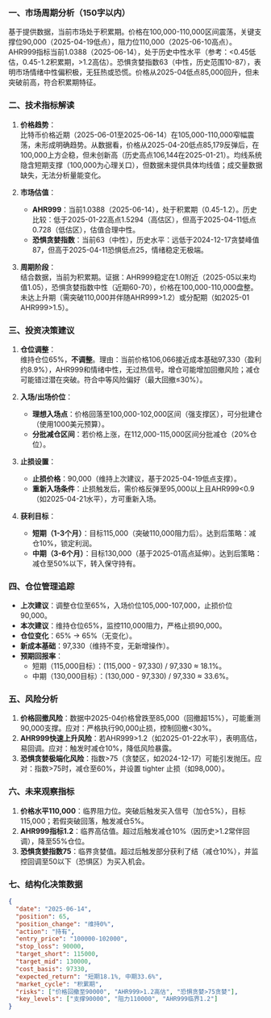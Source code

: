 ### 一、市场周期分析（150字以内）
基于提供数据，当前市场处于积累期。价格在100,000-110,000区间震荡，关键支撑位90,000（2025-04-19低点），阻力位110,000（2025-06-10高点）。AHR999指标当前1.0388（2025-06-14），处于历史中性水平（参考：<0.45低估，0.45-1.2积累期，>1.2高估）。恐惧贪婪指数63（中性，历史范围10-87），表明市场情绪中性偏积极，无狂热或恐慌。价格从2025-04低点85,000回升，但未突破前高，符合积累期特征。

### 二、技术指标解读
1. **价格趋势**：  
   比特币价格近期（2025-06-01至2025-06-14）在105,000-110,000窄幅震荡，未形成明确趋势。从数据看，价格从2025-04-20低点85,179反弹后，在100,000上方企稳，但未创新高（历史高点106,144在2025-01-21）。均线系统隐含短期支撑（100,000为心理关口），但数据未提供具体均线值；成交量数据缺失，无法分析量能变化。

2. **市场估值**：  
   - **AHR999**：当前1.0388（2025-06-14），处于积累期（0.45-1.2）。历史比较：低于2025-01-22高点1.5294（高估区），但高于2025-04-11低点0.728（低估区），估值合理中性。  
   - **恐惧贪婪指数**：当前63（中性），历史水平：远低于2024-12-17贪婪峰值87，但高于2025-04-11恐惧低点25，情绪稳定无极端。

3. **周期阶段**：  
   结合数据，当前为积累期。证据：AHR999稳定在1.0附近（2025-05以来均值1.05），恐惧贪婪指数中性（近期60-70），价格在100,000-110,000盘整。未达上升期（需突破110,000并伴随AHR999>1.2）或分配期（如2025-01 AHR999>1.5）。

### 三、投资决策建议
1. **仓位调整**：  
   维持仓位65%，**不调整**。理由：当前价格106,066接近成本基础97,330（盈利约8.9%），AHR999和情绪中性，无过热信号。增仓可能增加回撤风险；减仓可能错过潜在突破。符合中等风险偏好（最大回撤≤30%）。

2. **入场/出场价位**：  
   - **理想入场点**：价格回落至100,000-102,000区间（强支撑区），可分批建仓（使用1000美元预算）。  
   - **分批减仓区间**：若价格上涨，在112,000-115,000区间分批减仓（20%仓位）。

3. **止损设置**：  
   - **止损价格**：90,000（维持上次建议，基于2025-04-19低点支撑）。  
   - **重新入场条件**：止损触发后，需价格反弹至95,000以上且AHR999<0.9（如2025-04-21水平），方可重新入场。

4. **获利目标**：  
   - **短期（1-3个月）**：目标115,000（突破110,000阻力后）。达到后策略：减仓10%，锁定利润。  
   - **中期（3-6个月）**：目标130,000（基于2025-01高点延伸）。达到后策略：减仓至50%以下，转入保守持有。

### 四、仓位管理追踪
- **上次建议**：调整仓位至65%，入场价位105,000-107,000，止损价位90,000。  
- **本次建议**：维持仓位65%，监控110,000阻力，严格止损90,000。  
- **仓位变化**：65% → 65%（无变化）。  
- **新成本基础**：97,330（维持不变，无新增操作）。  
- **预期回报率**：  
  - 短期（115,000目标）：(115,000 - 97,330) / 97,330 ≈ 18.1%。  
  - 中期（130,000目标）：(130,000 - 97,330) / 97,330 ≈ 33.6%。

### 五、风险分析
1. **价格回撤风险**：数据中2025-04价格曾跌至85,000（回撤超15%），可能重测90,000支撑。应对：严格执行90,000止损，控制回撤<30%。  
2. **AHR999快速上升风险**：若AHR999>1.2（如2025-01-22水平），表明高估，易回调。应对：触发时减仓10%，降低风险暴露。  
3. **恐惧贪婪极端化风险**：指数>75（贪婪区，如2024-12-17）可能引发抛压。应对：指数>75时，减仓至60%，并设置 tighter 止损（如98,000）。

### 六、未来观察指标
1. **价格水平110,000**：临界阻力位。突破后触发买入信号（加仓5%），目标115,000；若假突破回落，触发减仓5%。  
2. **AHR999指标1.2**：临界高估值。超过后触发减仓10%（因历史>1.2常伴回调），降至55%仓位。  
3. **恐惧贪婪指数75**：临界贪婪值。超过后触发部分获利了结（减仓10%），并监控回调至50以下（恐惧区）为买入机会。

### 七、结构化决策数据
```json
{
  "date": "2025-06-14",
  "position": 65,
  "position_change": "维持0%",
  "action": "持有",
  "entry_price": "100000-102000",
  "stop_loss": 90000,
  "target_short": 115000,
  "target_mid": 130000,
  "cost_basis": 97330,
  "expected_return": "短期18.1%, 中期33.6%",
  "market_cycle": "积累期",
  "risks": ["价格回撤至90000", "AHR999>1.2高估", "恐惧贪婪>75贪婪"],
  "key_levels": ["支撑90000", "阻力110000", "AHR999临界1.2"]
}
```